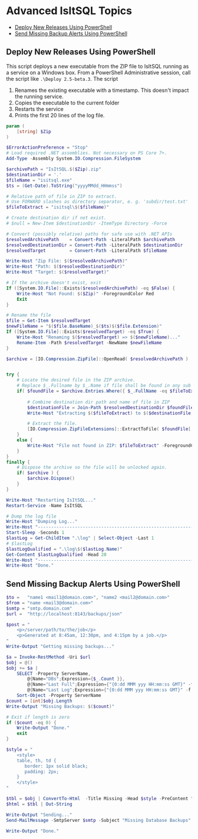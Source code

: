 # Advanced IsItSQL Topics
* [Deploy New Releases Using PowerShell](#deploy)
* [Send Missing Backup Alerts Using PowerShell](#backup-alerts)


<a id="deploy"></a>
## Deploy New Releases Using PowerShell
This script deploys a new executable from the ZIP file to IsItSQL running as a service on a Windows box.  From a PowerShell Administrative session, call the script like `.\Deploy 2.5-beta.3`. The script

1. Renames the existing executable with a timestamp.  This doesn't impact the running service.
2. Copies the executable to the current folder
3. Restarts the service
4. Prints the first 20 lines of the log file.

```powershell
param (
    [string] $Zip 
)

$ErrorActionPreference = "Stop"
# Load required .NET assemblies. Not necessary on PS Core 7+.
Add-Type -Assembly System.IO.Compression.FileSystem

$archivePath = "IsItSQL.$($Zip).zip"
$destinationDir = '.'
$fileName = "isitsql.exe"
$ts = (Get-Date).ToString("yyyyMMdd_HHmmss")

# Relative path of file in ZIP to extract.
# Use FORWARD slashes as directory separator, e. g. 'subdir/test.txt'
$fileToExtract = "isitsql\$($fileName)"

# Create destination dir if not exist.
# $null = New-Item $destinationDir -ItemType Directory -Force

# Convert (possibly relative) paths for safe use with .NET APIs
$resolvedArchivePath    = Convert-Path -LiteralPath $archivePath
$resolvedDestinationDir = Convert-Path -LiteralPath $destinationDir
$resolvedTarget         = Convert-Path -LiteralPath $fileName

Write-Host "Zip File: $($resolvedArchivePath)"
Write-Host "Path: $($resolvedDestinationDir)" 
Write-Host "Target: $($resolvedTarget)" 

# If the archive doesn't exist, exit
If ([System.IO.File]::Exists($resolvedArchivePath) -eq $False) {
    Write-Host "Not Found: $($Zip)" -ForegroundColor Red
    Exit 
}

# Rename the file 
$file = Get-Item $resolvedTarget
$newFileName = "$($file.BaseName)_$($ts)$($file.Extension)"
If ([System.IO.File]::Exists($resolvedTarget) -eq $True) {
    Write-Host "Renaming $($resolvedTarget) => $($newFileName)..."
    Rename-Item -Path $resolvedTarget -NewName $newFileName
}

$archive = [IO.Compression.ZipFile]::OpenRead( $resolvedArchivePath )


try {
    # Locate the desired file in the ZIP archive.
    # Replace $_.Fullname by $_.Name if file shall be found in any sub directory.
    if( $foundFile = $archive.Entries.Where({ $_.FullName -eq $fileToExtract }, 'First') ) {
    
        # Combine destination dir path and name of file in ZIP
        $destinationFile = Join-Path $resolvedDestinationDir $foundFile.Name
        Write-Host "Extracting $($fileToExtract) to $($destinationFile)..."

        # Extract the file.
        [IO.Compression.ZipFileExtensions]::ExtractToFile( $foundFile[ 0 ], $destinationFile )
    }
    else {
        Write-Host "File not found in ZIP: $fileToExtract" -ForegroundColor Red
    }
}
finally {
    # Dispose the archive so the file will be unlocked again.
    if( $archive ) {
        $archive.Dispose()
    }
}

Write-Host "Restarting IsItSQL..."
Restart-Service -Name IsItSQL

# Dump the log file
Write-Host "Dumping Log..."
Write-Host "--------------------------------------------------------------------"
Start-Sleep -Seconds 1 
$lastLog = Get-ChildItem ".\log" | Select-Object -Last 1
# $lastLog
$lastLogQualified = ".\log\$($lastLog.Name)"
Get-Content $lastLogQualified -Head 20 
Write-Host "--------------------------------------------------------------------"
Write-Host "Done."
```




<a id="backup-alerts"></a>
## Send Missing Backup Alerts Using PowerShell

```powershell
$to =   "name1 <mail1@domain.com>", "name2 <mail2@domain.com>"
$from = "name <mail3@domain.com>"
$smtp = "smtp.domain.com"
$url =  "http://localhost:8143/backups/json"

$post = "
    <p>/server/path/to/the/job</p>
    <p>Generated at 8:45am, 12:30pm, and 4:15pm by a job.</p>
"
Write-Output "Getting missing backups..."

$a = Invoke-RestMethod -Uri $url
$obj = @()
$obj += $a | 
    SELECT -Property ServerName, 
        @{Name="DBs";Expression={$_.Count }}, 
        @{Name="Last Full";Expression={"{0:dd MMM yyy HH:mm:ss GMT}" -f $_.OldestBackup }},
        @{Name="Last Log";Expression={"{0:dd MMM yyy HH:mm:ss GMT}" -f $_.OldestLogBackup }} |
    Sort-Object -Property ServerName 
$count = [int]$obj.Length 
Write-Output "Missing Backups: $($count)"

# Exit if length is zero
if ($count -eq 0) {
    Write-Output "Done."
    exit
}

$style = "
    <style>
    table, th, td {
       border: 1px solid black;
       padding: 2px;
    }
    </style>
"

$tbl = $obj | ConvertTo-Html  -Title Missing -Head $style -PreContent "<h1>Missing Backups</h1>" -PostContent $post
$html = $tbl | Out-String

Write-Output "Sending..."
Send-MailMessage -SmtpServer $smtp -Subject "Missing Database Backups" -Body $html -From $from -To $to -BodyAsHtml

Write-Output "Done."
```